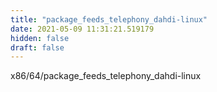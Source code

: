```yaml
---
title: "package_feeds_telephony_dahdi-linux"
date: 2021-05-09 11:31:21.519179
hidden: false
draft: false
---
```


x86/64/package_feeds_telephony_dahdi-linux

